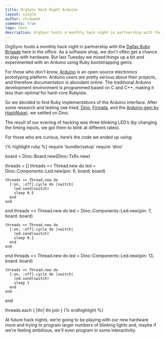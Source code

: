 ```yaml
---
title: OrgSync Hack Night Arduino
layout: single
author: vtraweek
comments: true
tags: hack
description: OrgSync hosts a monthly hack night in partnership with the Dallas Ruby Brigade here in the office. As a software shop, we don't often get a chance to play with hardware. But last Tuesday we mixed things up a bit and experimented with an Arduino using Ruby bootstrapping gems.
---
```


OrgSync hosts a monthly hack night in partnership with the [Dallas Ruby Brigade](http://www.dallasrb.org) here in the office. As a software shop, we don't often get a chance to play with hardware. But last Tuesday we mixed things up a bit and experimented with an Arduino using Ruby bootstrapping gems.

For those who don’t know, [Arduino](http://www.arduino.cc) is an open-source electronics prototyping platform. Arduino users are pretty serious about their projects, and therefore documentation is abundant online. The traditional Arduino development environment is programmed based on C and C++, making it less than optimal for hard-core Rubyists.

So we decided to find Ruby implementations of the Arduino interface. After some research and testing (we tried, [Dino](https://github.com/austinbv/dino), [Firmata](http://shokai.github.io/arduino_firmata), and the [Arduino gem by HashNuke](https://github.com/HashNuke/arduino)), we settled on Dino.

The result of our evening of hacking was three blinking LED’s (by changing the timing inputs, we got them to blink at different rates).

For those who are curious, here’s the code we ended up using:

{% highlight ruby %}
  require 'bundler/setup'
  require 'dino'

  board = Dino::Board.new(Dino::TxRx.new)

  threads = []
  threads << Thread.new do
    led = Dino::Components::Led.new(pin: 6, board: board)

    threads << Thread.new do
      [:on, :off].cycle do |switch|
        led.send(switch)
        sleep 0.5
      end
    end
  end
  threads << Thread.new do
    led = Dino::Components::Led.new(pin: 7, board: board)

    threads << Thread.new do
      [:on, :off].cycle do |switch|
        led.send(switch)
        sleep 0.1
      end
    end
  end
  threads << Thread.new do
    led = Dino::Components::Led.new(pin: 13, board: board)

    threads << Thread.new do
      [:on, :off].cycle do |switch|
        led.send(switch)
        sleep 1
      end
    end
  end

  threads.each { |thr| thr.join }
{% endhighlight %}

At future hack nights, we’re going to be playing with our new hardware more and trying to program larger numbers of blinking lights and, maybe if we’re feeling ambitious, we'll even program in some interactivity.
